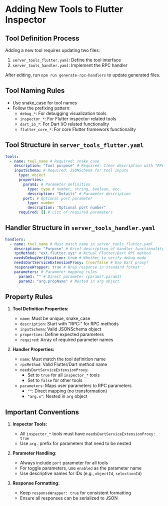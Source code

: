 # Adding New Tools to Flutter Inspector

## Tool Definition Process

Adding a new tool requires updating two files:

1. `server_tools_flutter.yaml`: Define the tool interface
2. `server_tools_handler.yaml`: Implement the RPC handler

After editing, run `npm run generate-rpc-handlers` to update generated files.

## Tool Naming Rules

- Use snake_case for tool names
- Follow the prefixing pattern:
  - `debug_*`: For debugging visualization tools
  - `inspector_*`: For Flutter inspector-related tools
  - `dart_io_*`: For Dart I/O related functionality
  - `flutter_core_*`: For core Flutter framework functionality

## Tool Structure in `server_tools_flutter.yaml`

```yaml
tools:
  - name: tool_name # Required: snake_case
    description: "Tool purpose" # Required: Clear description with "RPC:" prefix
    inputSchema: # Required: JSONSchema for tool inputs
      type: object
      properties:
        param1: # Parameter definition
          type: type # number, string, boolean, etc.
          description: "Details" # Parameter description
        port: # Optional port parameter
          type: number
          description: "Optional port number"
      required: [] # List of required parameters
```

## Handler Structure in `server_tools_handler.yaml`

```yaml
handlers:
  - name: tool_name # Must match name in server_tools_flutter.yaml
    description: "Purpose" # Brief description of handler functionality
    rpcMethod: "ext.flutter.xyz" # Actual Flutter/Dart RPC method
    needsDebugVerification: true # Whether to verify debug mode
    needsDartServiceExtensionProxy: true/false # Use Dart proxy?
    responseWrapper: true # Wrap response in standard format
    parameters: # Parameter mapping rules
      param1: "" # Direct parameter (params?.param1)
      param2: "arg.propName" # Nested in arg object
```

## Property Rules

1. **Tool Definition Properties:**

   - `name`: Must be unique, snake_case
   - `description`: Start with "RPC:" for RPC methods
   - `inputSchema`: Valid JSONSchema object
   - `properties`: Define expected parameters
   - `required`: Array of required parameter names

2. **Handler Properties:**
   - `name`: Must match the tool definition name
   - `rpcMethod`: Valid Flutter/Dart method name
   - `needsDartServiceExtensionProxy`:
     - Set to `true` for all `inspector_*` tools
     - Set to `false` for other tools
   - `parameters`: Maps user parameters to RPC parameters
     - `""`: Direct mapping (no transformation)
     - `"arg.x"`: Nested in `arg` object

## Important Conventions

1. **Inspector Tools:**

   - All `inspector_*` tools must have `needsDartServiceExtensionProxy: true`
   - Use `arg.` prefix for parameters that need to be nested

2. **Parameter Handling:**

   - Always include `port` parameter for all tools
   - For toggle parameters, use `enabled` as the parameter name
   - Use descriptive names for IDs (e.g., `objectId`, `selectionId`)

3. **Response Formatting:**
   - Keep `responseWrapper: true` for consistent formatting
   - Ensure all responses can be serialized to JSON
